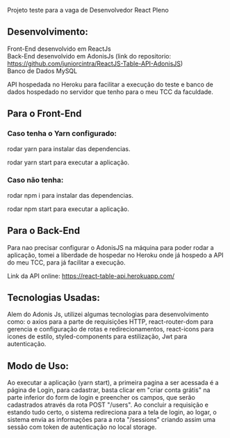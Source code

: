 Projeto teste para a vaga de Desenvolvedor React Pleno

## Desenvolvimento:

Front-End desenvolvido em ReactJs<br/>
Back-End desenvolvido em AdonisJs (link do repositorio: https://github.com/juniorcintra/ReactJS-Table-API-AdonisJS)<br/>
Banco de Dados MySQL

API hospedada no Heroku para facilitar a execução do teste e banco de dados hospedado no servidor que tenho para o meu TCC da faculdade.

## Para o Front-End

### Caso tenha o Yarn configurado:

rodar yarn para instalar das dependencias.

rodar yarn start para executar a aplicação.

### Caso não tenha:

rodar npm i para instalar das dependencias.

rodar npm start para executar a aplicação.

## Para o Back-End

Para nao precisar configurar o AdonisJS na máquina para poder rodar a aplicação, tomei a liberdade de hospedar no Heroku onde já hospedo a API do meu TCC, para já facilitar a execução.

Link da API online: https://react-table-api.herokuapp.com/

## Tecnologias Usadas:

Alem do Adonis Js, utilizei algumas tecnologias para desenvolvimento como:
o axios para a parte de requisições HTTP,
react-router-dom para gerencia e configuração de rotas e redirecionamentos,
react-icons para icones de estilo,
styled-components para estilização,
Jwt para autenticação.

## Modo de Uso:

Ao executar a aplicação (yarn start), a primeira pagina a ser acessada é a página de Login, para cadastrar, basta clicar em "criar conta grátis" na parte inferior do form de login e preencher os campos, que serão cadastrados através da rota POST "/users". Ao concluir a requisição e estando tudo certo, o sistema redireciona para a tela de login, ao logar, o sistema envia as informações para a rota "/sessions" criando assim uma sessão com token de autenticação no local storage.
